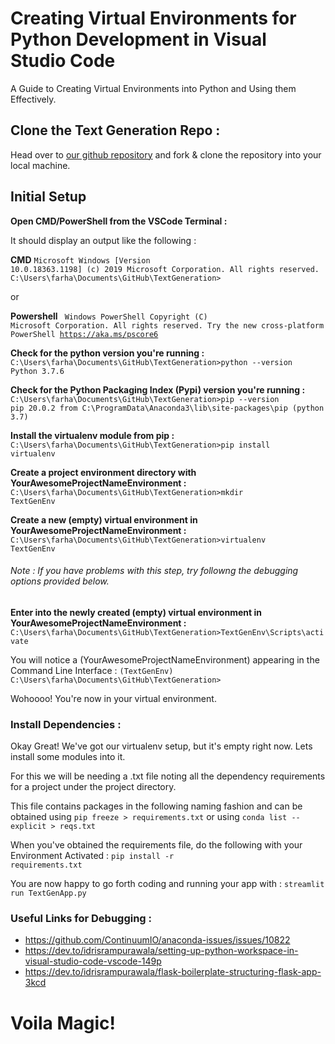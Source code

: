 # Creating Virtual Environments for Python Development in Visual Studio Code

A Guide to Creating Virtual Environments into Python and Using them Effectively.

## Clone the Text Generation Repo :
Head over to [our github repository](https://github.com/khanfarhan10/TextGeneration) and fork & clone the repository into your local machine.

## Initial Setup

**Open CMD/PowerShell from the VSCode Terminal :**

It should display an output like the following :

**CMD**
<code>Microsoft Windows [Version 10.0.18363.1198]
(c) 2019 Microsoft Corporation. All rights reserved.
C:\Users\farha\Documents\GitHub\TextGeneration></code>

or

**Powershell**
<code>
Windows PowerShell
Copyright (C) Microsoft Corporation. All rights reserved.
Try the new cross-platform PowerShell https://aka.ms/pscore6</code>

**Check for the python version you're running :**
<code>C:\Users\farha\Documents\GitHub\TextGeneration>python --version
Python 3.7.6</code>

**Check for the Python Packaging Index (Pypi) version you're running :**
<code>C:\Users\farha\Documents\GitHub\TextGeneration>pip --version
pip 20.0.2 from C:\ProgramData\Anaconda3\lib\site-packages\pip (python 3.7)</code>

**Install the virtualenv module from pip :**
<code>C:\Users\farha\Documents\GitHub\TextGeneration>pip install virtualenv</code>

**Create a project environment directory with YourAwesomeProjectNameEnvironment :**
<code>C:\Users\farha\Documents\GitHub\TextGeneration>mkdir TextGenEnv</code>

**Create a new (empty) virtual environment in YourAwesomeProjectNameEnvironment :**
<code>C:\Users\farha\Documents\GitHub\TextGeneration>virtualenv TextGenEnv</code>

###### Note : If you have problems with this step, try followng the debugging options provided below.

**Enter into the newly created (empty) virtual environment in YourAwesomeProjectNameEnvironment :**
<code>C:\Users\farha\Documents\GitHub\TextGeneration>TextGenEnv\Scripts\activate</code>

You will notice a (YourAwesomeProjectNameEnvironment) appearing in the Command Line Interface :
<code>(TextGenEnv) C:\Users\farha\Documents\GitHub\TextGeneration></code>

Wohoooo! You're now in your virtual environment.

### Install Dependencies :
Okay Great! We've got our virtualenv setup, but it's empty right now. Lets install some modules into it.

For this we will be needing a .txt file noting all the dependency requirements for a project under the project directory.

This file contains packages in the following naming fashion and can be obtained using 
<code>pip freeze > requirements.txt</code>
or using 
<code>conda list --explicit > reqs.txt</code>

When you've obtained the requirements file, do the following with your Environment Activated :
<code>pip install -r requirements.txt</code>

You are now happy to go forth coding and running your app with :
<code>streamlit run TextGenApp.py</code>

### Useful Links for Debugging :

- https://github.com/ContinuumIO/anaconda-issues/issues/10822
- https://dev.to/idrisrampurawala/setting-up-python-workspace-in-visual-studio-code-vscode-149p
- https://dev.to/idrisrampurawala/flask-boilerplate-structuring-flask-app-3kcd

# Voila Magic!
